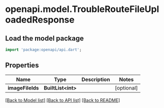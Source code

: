 # openapi.model.TroubleRouteFileUploadedResponse

## Load the model package
```dart
import 'package:openapi/api.dart';
```

## Properties
Name | Type | Description | Notes
------------ | ------------- | ------------- | -------------
**imageFileIds** | **BuiltList&lt;int&gt;** |  | [optional] 

[[Back to Model list]](../README.md#documentation-for-models) [[Back to API list]](../README.md#documentation-for-api-endpoints) [[Back to README]](../README.md)


